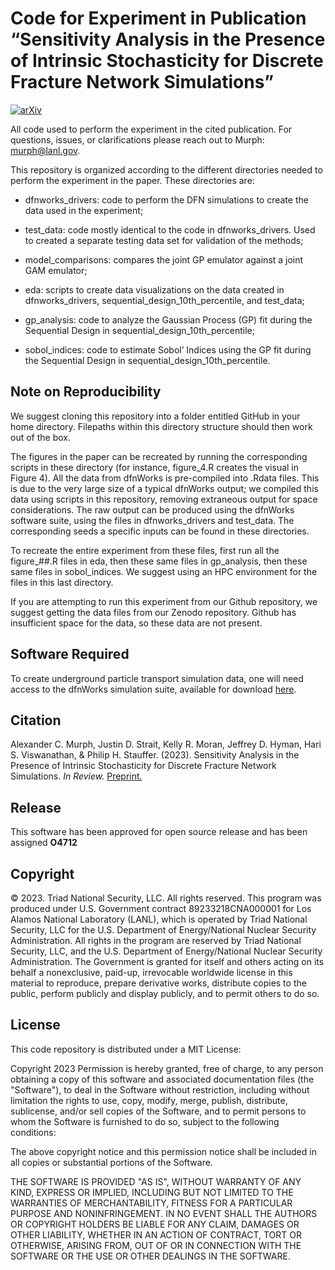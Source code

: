 Code for Experiment in Publication “Sensitivity Analysis in the Presence of Intrinsic Stochasticity for Discrete Fracture Network Simulations”
========
[![arXiv](https://img.shields.io/badge/arXiv-2312.04722-GREEN.svg)](https://arxiv.org/abs/2312.04722)

All code used to perform the experiment in the cited publication.  For questions, issues, or clarifications please reach out to Murph: <murph@lanl.gov>.

This repository is organized according to the different directories needed to perform the experiment in the paper.  These directories are:

* dfnworks_drivers: code to perform the DFN simulations to create the data used in the experiment;

* test_data: code mostly identical to the code in dfnworks_drivers.  Used to created a separate testing data set for validation of the methods;

* model_comparisons: compares the joint GP emulator against a joint GAM emulator;

* eda: scripts to create data visualizations on the data created in dfnworks_drivers, sequential_design_10th_percentile, and test_data;

* gp_analysis: code to analyze the Gaussian Process (GP) fit during the Sequential Design in sequential_design_10th_percentile;

* sobol_indices: code to estimate Sobol’ Indices using the GP fit during the Sequential Design in sequential_design_10th_percentile.

## Note on Reproducibility

We suggest cloning this repository into a folder entitled GitHub in your home directory.  Filepaths within this directory structure should then work out of the box.

The figures in the paper can be recreated by running the corresponding scripts in these directory (for instance, figure_4.R creates the visual in Figure 4).  All the data from dfnWorks is pre-compiled into .Rdata files.  This is due to the very large size of a typical dfnWorks output; we compiled this data using scripts in this repository, removing extraneous output for space considerations.  The raw output can be produced using the dfnWorks software suite, using the files in dfnworks_drivers and test_data.  The corresponding seeds a specific inputs can be found in these directories.

To recreate the entire experiment from these files, first run all the figure_##.R files in eda, then these same files in gp_analysis, then these same files in sobol_indices.  We suggest using an HPC environment for the files in this last directory.

If you are attempting to run this experiment from our Github repository, we suggest getting the data files from our Zenodo repository.  Github has insufficient space for the data, so these data are not present.


## Software Required
To create underground particle transport simulation data, one will need access to the dfnWorks simulation suite, available for download [here](https://dfnworks.lanl.gov/).

## Citation
Alexander C. Murph, Justin D. Strait, Kelly R. Moran, Jeffrey D. Hyman, Hari S. Viswanathan, & Philip H. Stauffer. (2023). Sensitivity Analysis in the Presence of Intrinsic Stochasticity for Discrete Fracture Network Simulations.  _In Review._ [Preprint.](https://arxiv.org/abs/2312.04722)

## Release

This software has been approved for open source release and has been assigned **O4712** 

## Copyright

© 2023. Triad National Security, LLC. All rights reserved.
This program was produced under U.S. Government contract 89233218CNA000001 for Los Alamos National Laboratory (LANL), which is operated by Triad National Security, LLC for the U.S. Department of Energy/National Nuclear Security Administration. All rights in the program are reserved by Triad National Security, LLC, and the U.S. Department of Energy/National Nuclear Security Administration. The Government is granted for itself and others acting on its behalf a nonexclusive, paid-up, irrevocable worldwide license in this material to reproduce, prepare derivative works, distribute copies to the public, perform publicly and display publicly, and to permit others to do so.

## License

This code repository is distributed under a MIT License:

Copyright 2023
Permission is hereby granted, free of charge, to any person obtaining a copy of this software and associated documentation files (the "Software"), to deal in the Software without restriction, including without limitation the rights to use, copy, modify, merge, publish, distribute, sublicense, and/or sell copies of the Software, and to permit persons to whom the Software is furnished to do so, subject to the following conditions:

The above copyright notice and this permission notice shall be included in all copies or substantial portions of the Software.

 THE SOFTWARE IS PROVIDED "AS IS", WITHOUT WARRANTY OF ANY KIND, EXPRESS OR IMPLIED, INCLUDING BUT NOT LIMITED TO THE WARRANTIES OF MERCHANTABILITY, FITNESS FOR A PARTICULAR PURPOSE AND NONINFRINGEMENT. IN NO EVENT SHALL THE AUTHORS OR COPYRIGHT HOLDERS BE LIABLE FOR ANY CLAIM, DAMAGES OR OTHER LIABILITY, WHETHER IN AN ACTION OF CONTRACT, TORT OR OTHERWISE, ARISING FROM, OUT OF OR IN CONNECTION WITH THE SOFTWARE OR THE USE OR OTHER DEALINGS IN THE SOFTWARE.

